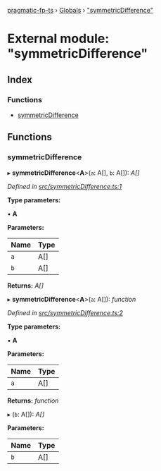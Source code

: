 [pragmatic-fp-ts](../README.md) › [Globals](../globals.md) › ["symmetricDifference"](_symmetricdifference_.md)

# External module: "symmetricDifference"

## Index

### Functions

* [symmetricDifference](_symmetricdifference_.md#symmetricdifference)

## Functions

###  symmetricDifference

▸ **symmetricDifference**<**A**>(`a`: A[], `b`: A[]): *A[]*

*Defined in [src/symmetricDifference.ts:1](https://github.com/hermann-p/pragmatic-fp-ts/blob/87551e7/src/symmetricDifference.ts#L1)*

**Type parameters:**

▪ **A**

**Parameters:**

Name | Type |
------ | ------ |
`a` | A[] |
`b` | A[] |

**Returns:** *A[]*

▸ **symmetricDifference**<**A**>(`a`: A[]): *function*

*Defined in [src/symmetricDifference.ts:2](https://github.com/hermann-p/pragmatic-fp-ts/blob/87551e7/src/symmetricDifference.ts#L2)*

**Type parameters:**

▪ **A**

**Parameters:**

Name | Type |
------ | ------ |
`a` | A[] |

**Returns:** *function*

▸ (`b`: A[]): *A[]*

**Parameters:**

Name | Type |
------ | ------ |
`b` | A[] |
